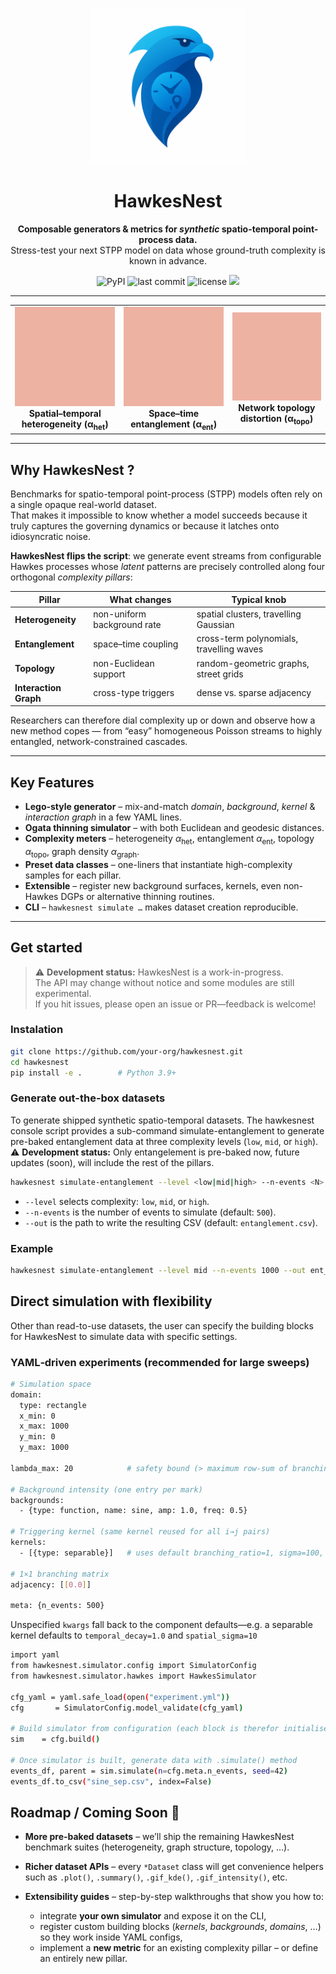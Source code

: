 <!-- ────────────────────────── Hero ─────────────────────────── -->
<p align="center">
  <!-- replace with an actual logo asset if you have one -->
  <img src="assets/logo.png" alt="logo" width="250"/>
</p>

<h1 align="center">HawkesNest</h1>

<p align="center">
  <b>Composable generators &amp; metrics for <i>synthetic</i> spatio-temporal
     point-process data.</b><br/>
  Stress-test your next STPP model on data whose ground-truth complexity is
  known in advance.
</p>

<!-- Badges -->
<p align="center">
  <img src="https://img.shields.io/pypi/v/hawkesnest?color=blue" alt="PyPI"/>
  <img src="https://img.shields.io/github/last-commit/your-org/hawkesnest" alt="last commit"/>
  <img src="https://img.shields.io/github/license/your-org/hawkesnest" alt="license"/>
  <img src="https://img.shields.io/badge/python-3.9%2B-blue?logo=python"/>
</p>

---

<!-- Pillar GIF overview -->
<table align="center">
  <tr>
    <td align="center">
      <img src="assets/gifs/ent_evolution_evolution.gif" width="250"/>
      <br/>
      <strong>Spatial–temporal<br/>heterogeneity&nbsp;(α<sub>het</sub>)</strong>
    </td>
    <td align="center">
      <img src="assets/gifs/hetero_evolution_evolution.gif" width="250"/>
      <br/>
      <strong>Space–time<br/>entanglement&nbsp;(α<sub>ent</sub>)</strong>
    </td>
    <td align="center">
      <img src="assets/gifs/topo_evolution_evolution.gif" width="250"/>
      <br/>
      <strong>Network topology<br/>distortion&nbsp;(α<sub>topo</sub>)</strong>
    </td>
  </tr>
</table>


---
## Why HawkesNest ?

Benchmarks for spatio-temporal point-process (STPP) models often rely on a
single opaque real-world dataset.  
That makes it impossible to know whether a model succeeds because it truly
captures the governing dynamics or because it latches onto idiosyncratic noise.

**HawkesNest flips the script**: we generate event streams from configurable
Hawkes processes whose *latent* patterns are precisely controlled along four
orthogonal *complexity pillars*:

| Pillar | What changes | Typical knob |
| ------ | ------------ | ------------ |
| **Heterogeneity** | non-uniform background rate | spatial clusters, travelling Gaussian |
| **Entanglement**  | space–time coupling | cross-term polynomials, travelling waves |
| **Topology**      | non-Euclidean support | random-geometric graphs, street grids |
| **Interaction Graph** | cross-type triggers | dense vs. sparse adjacency |

Researchers can therefore dial complexity up or down and observe how a new
method copes — from “easy” homogeneous Poisson streams to highly entangled,
network-constrained cascades.

---

## Key Features

* **Lego-style generator** – mix-and-match *domain*, *background*, *kernel* &
  *interaction graph* in a few YAML lines.
* **Ogata thinning simulator** – with both Euclidean and geodesic distances.
* **Complexity meters** – heterogeneity $\alpha_{\text{het}}$, entanglement
  $\alpha_{\text{ent}}$, topology $\alpha_{\text{topo}}$, graph density
  $\alpha_{\text{graph}}$.
* **Preset data classes** – one-liners that instantiate high-complexity samples
  for each pillar.
* **Extensible** – register new background surfaces, kernels, even
  non-Hawkes DGPs or alternative thinning routines.
* **CLI** – `hawkesnest simulate …` makes dataset creation reproducible.

---

## Get started  <!-- still under active development -->

> ⚠️ **Development status:** HawkesNest is a work-in-progress.  
> The API may change without notice and some modules are still experimental.  
> If you hit issues, please open an issue or PR—feedback is welcome!

### Instalation

```bash
git clone https://github.com/your-org/hawkesnest.git
cd hawkesnest
pip install -e .        # Python 3.9+
```

### Generate out-the-box datasets
To generate shipped synthetic spatio-temporal datasets. The hawkesnest console script provides a sub-command simulate-entanglement to generate pre-baked entanglement data at three complexity levels (`low`, `mid`, or `high`).
⚠️ **Development status:** Only entangelement is pre-baked now, future updates (soon), will include the rest of the pillars.

```bash
hawkesnest simulate-entanglement --level <low|mid|high> --n-events <N> --out <path.csv>
```

 - `--level` selects complexity: `low`, `mid`, or `high`.
 - `--n-events` is the number of events to simulate (default: `500`).
 - `--out` is the path to write the resulting CSV (default: `entanglement.csv`).

 ### Example 
 ```bash
 hawkesnest simulate-entanglement --level mid --n-events 1000 --out ent_mid.csv
```

## Direct simulation with flexibility
Other than read-to-use datasets, the user can specify the building blocks for HawkesNest to simulate data with specific settings. 

### YAML‑driven experiments (recommended for large sweeps)

```bash
# Simulation space
domain:
  type: rectangle
  x_min: 0
  x_max: 1000
  y_min: 0
  y_max: 1000

lambda_max: 20            # safety bound (> maximum row‑sum of branching)

# Background intensity (one entry per mark)
backgrounds:
  - {type: function, name: sine, amp: 1.0, freq: 0.5}

# Triggering kernel (same kernel reused for all i→j pairs)
kernels:
  - [{type: separable}]   # uses default branching_ratio=1, sigma=100, decay=1.0

# 1×1 branching matrix
adjacency: [[0.0]]

meta: {n_events: 500}
```
Unspecified `kwargs` fall back to the component defaults—e.g. a separable kernel defaults to `temporal_decay=1.0` and `spatial_sigma=10`

```bash
import yaml
from hawkesnest.simulator.config import SimulatorConfig
from hawkesnest.simulator.hawkes import HawkesSimulator

cfg_yaml = yaml.safe_load(open("experiment.yml"))
cfg       = SimulatorConfig.model_validate(cfg_yaml)

# Build simulator from configuration (each block is therefor initialised and built)
sim    = cfg.build()

# Once simulator is built, generate data with .simulate() method
events_df, parent = sim.simulate(n=cfg.meta.n_events, seed=42)
events_df.to_csv("sine_sep.csv", index=False)
```
## Roadmap / Coming Soon  🚀

- **More pre-baked datasets** – we’ll ship the remaining HawkesNest benchmark suites (heterogeneity, graph structure, topology, …).

- **Richer dataset APIs** – every `*Dataset` class will get convenience helpers such as `.plot()`, `.summary()`, `.gif_kde()`, `.gif_intensity()`, etc.

- **Extensibility guides** – step-by-step walkthroughs that show you how to:
  - integrate **your own simulator** and expose it on the CLI,
  - register custom building blocks (*kernels*, *backgrounds*, *domains*, …) so they work inside YAML configs,
  - implement a **new metric** for an existing complexity pillar – or define an entirely new pillar.
